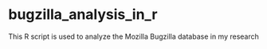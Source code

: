 # bugzilla_analysis_in_r
This R script is used to analyze the Mozilla Bugzilla database in my research
